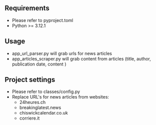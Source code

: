 ## Requirements
 - Please refer to pyproject.toml
 - Python >= 3.12.1


## Usage

 - app_url_parser.py will grab urls for news articles 
 - app_articles_scraper.py will grab content from articles (title, author, publication date, content )


## Project settings
 - Please refer to classes/config.py
 - Replace URL's for news articles from websites:
   - 24heures.ch
   - breakinglatest.news
   - chiswickcalendar.co.uk
   - corriere.it


#




